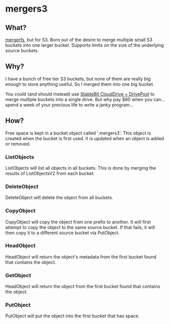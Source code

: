 # mergers3

## What?

[mergerfs](https://github.com/trapexit/mergerfs), but for S3. Born out of the desire to
merge multiple small S3 buckets into one larger bucket.
Supports limits on the size of the underlying source buckets.

## Why?

I have a bunch of free tier S3 buckets, but none of them are really big enough to store
anything useful. So I merged them into one big bucket.

You could (and should instead) use [StableBit CloudDrive + DrivePool](https://stablebit.com/DrivePool/Features)
to merge multiple buckets into a single drive. But why pay $60 when you can... spend a
week of your precious life to write a janky program...

## How?

Free space is kept in a bucket object called '.mergers3'. This object is created when
the bucket is first used. It is updated when an object is added or removed.

### ListObjects

ListObjects will list all objects in all buckets. This is done by merging the results
of ListObjectsV2 from each bucket.

### DeleteObject

DeleteObject will delete the object from all buckets.

### CopyObject

CopyObject will copy the object from one prefix to another. It will first attempt to
copy the object to the same source bucket. If that fails, it will then copy it to a different
source bucket via PutObject.

### HeadObject

HeadObject will return the object's metadata from the first bucket found that contains the object.

### GetObject

HeadObject will return the object from the first bucket found that contains the object.

### PutObject

PutObject will put the object into the first bucket that has space.